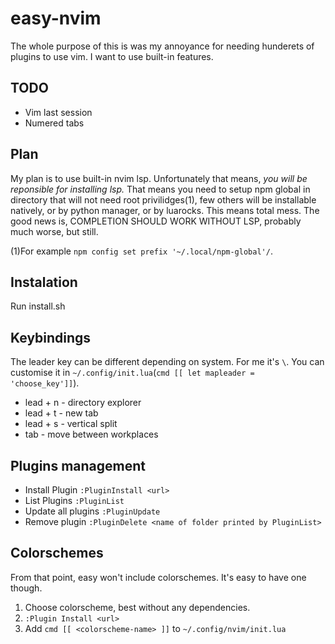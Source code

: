 # easy-nvim

The whole purpose of this is was my annoyance for needing hunderets of plugins to use vim.
I want to use built-in features.

## TODO

* Vim last session
* Numered tabs

## Plan

My plan is to use built-in nvim lsp. Unfortunately that means, *you will be reponsible for installing lsp.*
That means you need to setup npm global in directory that will not need root privilidges(1), few others will be installable natively, or by python manager,
or by luarocks. This means total mess. The good news is, COMPLETION SHOULD WORK WITHOUT LSP, probably much worse, but still.

(1)For example `npm config set prefix '~/.local/npm-global'/`.

## Instalation

Run install.sh

## Keybindings

The leader key can be different depending on system. For me it's `\`. You can customise it in `~/.config/init.lua`(`cmd [[ let mapleader = 'choose_key']]`).

* lead + n - directory explorer 
* lead + t - new tab
* lead + s - vertical split
* tab - move between workplaces

## Plugins management

* Install Plugin `:PluginInstall <url>`
* List Plugins `:PluginList`
* Update all plugins `:PluginUpdate`
* Remove plugin `:PluginDelete <name of folder printed by PluginList>`

## Colorschemes

From that point, easy won't include colorschemes. It's easy to have one though.

1. Choose colorscheme, best without any dependencies.
2. `:Plugin Install <url>`
3. Add `cmd [[ <colorscheme-name> ]]` to `~/.config/nvim/init.lua`
